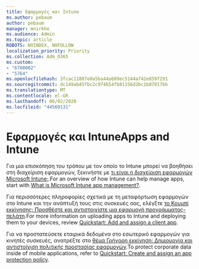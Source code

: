 ```yaml
---
title: Εφαρμογές και Intune
ms.author: pebaum
author: pebaum
manager: mnirkhe
ms.audience: Admin
ms.topic: article
ROBOTS: NOINDEX, NOFOLLOW
localization_priority: Priority
ms.collection: Adm_O365
ms.custom:
- "6700002"
- "5764"
ms.openlocfilehash: 3fcac11807e0a5ba44a689ec5144a742e859f291
ms.sourcegitcommit: dc149ab45fbc2c974b54fb81156d2bc1b07017bb
ms.translationtype: MT
ms.contentlocale: el-GR
ms.lasthandoff: 06/02/2020
ms.locfileid: "44569131"
---
```

# <a name="apps-and-intune"></a><span data-ttu-id="817bf-102">Εφαρμογές και Intune</span><span class="sxs-lookup"><span data-stu-id="817bf-102">Apps and Intune</span></span>

<span data-ttu-id="817bf-103">Για μια επισκόπηση του τρόπου με τον οποίο το Intune μπορεί να βοηθήσει στη διαχείριση εφαρμογών, ξεκινήστε με [τι είναι η διαχείριση εφαρμογών Microsoft Intune;](https://docs.microsoft.com/mem/intune/apps/app-management).</span><span class="sxs-lookup"><span data-stu-id="817bf-103">For an overview of how Intune can help manage apps, start with  [What is Microsoft Intune app management?](https://docs.microsoft.com/mem/intune/apps/app-management).</span></span>

<span data-ttu-id="817bf-104">Για περισσότερες πληροφορίες σχετικά με τη μεταφόρτωση εφαρμογών στο Intune και την ανάπτυξή τους στις συσκευές σας, ελέγξτε [το Κουμπί εκκίνησης: Προσθέστε και αντιστοιχίστε μια εφαρμογή προγράμματος-πελάτη](https://docs.microsoft.com/mem/intune/apps/quickstart-add-assign-app).</span><span class="sxs-lookup"><span data-stu-id="817bf-104">For more information on uploading apps to Intune and deploying them to your devices, review  [Quickstart: Add and assign a client app](https://docs.microsoft.com/mem/intune/apps/quickstart-add-assign-app).</span></span>

<span data-ttu-id="817bf-105">Για να προστατεύσετε εταιρικά δεδομένα στο εσωτερικό εφαρμογών για κινητές συσκευές, ανατρέξτε στο [θέμα Γρήγορη εκκίνηση: Δημιουργία και αντιστοίχιση πολιτικής προστασίας εφαρμογών](https://docs.microsoft.com/mem/intune/apps/quickstart-create-assign-app-policy).</span><span class="sxs-lookup"><span data-stu-id="817bf-105">To protect corporate data inside of mobile applications, refer to [Quickstart: Create and assign an app protection policy](https://docs.microsoft.com/mem/intune/apps/quickstart-create-assign-app-policy).</span></span>